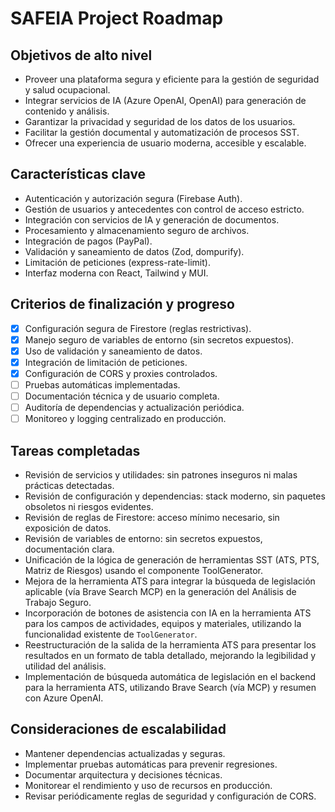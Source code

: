 # SAFEIA Project Roadmap

## Objetivos de alto nivel

- Proveer una plataforma segura y eficiente para la gestión de seguridad y salud ocupacional.
- Integrar servicios de IA (Azure OpenAI, OpenAI) para generación de contenido y análisis.
- Garantizar la privacidad y seguridad de los datos de los usuarios.
- Facilitar la gestión documental y automatización de procesos SST.
- Ofrecer una experiencia de usuario moderna, accesible y escalable.

## Características clave

- Autenticación y autorización segura (Firebase Auth).
- Gestión de usuarios y antecedentes con control de acceso estricto.
- Integración con servicios de IA y generación de documentos.
- Procesamiento y almacenamiento seguro de archivos.
- Integración de pagos (PayPal).
- Validación y saneamiento de datos (Zod, dompurify).
- Limitación de peticiones (express-rate-limit).
- Interfaz moderna con React, Tailwind y MUI.

## Criterios de finalización y progreso

- [x] Configuración segura de Firestore (reglas restrictivas).
- [x] Manejo seguro de variables de entorno (sin secretos expuestos).
- [x] Uso de validación y saneamiento de datos.
- [x] Integración de limitación de peticiones.
- [x] Configuración de CORS y proxies controlados.
- [ ] Pruebas automáticas implementadas.
- [ ] Documentación técnica y de usuario completa.
- [ ] Auditoría de dependencias y actualización periódica.
- [ ] Monitoreo y logging centralizado en producción.

## Tareas completadas

- Revisión de servicios y utilidades: sin patrones inseguros ni malas prácticas detectadas.
- Revisión de configuración y dependencias: stack moderno, sin paquetes obsoletos ni riesgos evidentes.
- Revisión de reglas de Firestore: acceso mínimo necesario, sin exposición de datos.
- Revisión de variables de entorno: sin secretos expuestos, documentación clara.
- Unificación de la lógica de generación de herramientas SST (ATS, PTS, Matriz de Riesgos) usando el componente ToolGenerator.
- Mejora de la herramienta ATS para integrar la búsqueda de legislación aplicable (vía Brave Search MCP) en la generación del Análisis de Trabajo Seguro.
- Incorporación de botones de asistencia con IA en la herramienta ATS para los campos de actividades, equipos y materiales, utilizando la funcionalidad existente de `ToolGenerator`.
- Reestructuración de la salida de la herramienta ATS para presentar los resultados en un formato de tabla detallado, mejorando la legibilidad y utilidad del análisis.
- Implementación de búsqueda automática de legislación en el backend para la herramienta ATS, utilizando Brave Search (vía MCP) y resumen con Azure OpenAI.

## Consideraciones de escalabilidad

- Mantener dependencias actualizadas y seguras.
- Implementar pruebas automáticas para prevenir regresiones.
- Documentar arquitectura y decisiones técnicas.
- Monitorear el rendimiento y uso de recursos en producción.
- Revisar periódicamente reglas de seguridad y configuración de CORS.
